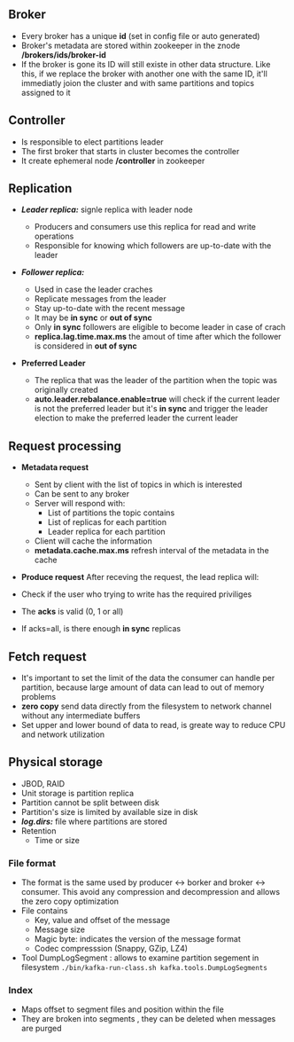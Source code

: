 
## Broker

* Every broker has a unique **id** (set in config file or auto generated)
* Broker's metadata are stored within zookeeper in the znode **/brokers/ids/broker-id**
* If the broker is gone its ID will still existe in other data structure. Like this, if we replace the broker with another one with the same ID, it'll immediatly joion the cluster and with same partitions and topics assigned to it

## Controller

* Is responsible to elect partitions leader
* The first broker that starts in cluster becomes the controller
* It create ephemeral node **/controller** in zookeeper


## Replication

* ***Leader replica:*** signle replica with leader node
    - Producers and consumers use this replica for read and write operations
    - Responsible for knowing which followers are up-to-date with the leader

* ***Follower replica:***
    - Used in case the leader craches
    - Replicate messages from the leader
    - Stay up-to-date with the recent message
    - It may be **in sync** or **out of sync**
    - Only **in sync** followers are eligible to become leader in case of crach
    - **replica.lag.time.max.ms** the amout of time after which the follower is considered in **out of sync**

* **Preferred Leader**
    - The replica that was the leader of the partition when the topic was originally created
    - **auto.leader.rebalance.enable=true** will check if the current leader is not the preferred leader but it's **in sync** and trigger the leader election to make the preferred leader the current leader


## Request processing

- **Metadata request**
    - Sent by client with the list of topics in which is interested
    - Can be sent to any broker
    - Server will respond with:
        - List of partitions the topic contains
        - List of replicas for each partition
        - Leader replica for each partition
    - Client will cache the information
    - **metadata.cache.max.ms** refresh interval of the metadata in the cache

- **Produce request**
After receving the request, the lead replica will:

- Check if the user who trying to write has the required priviliges
- The **acks** is valid (0, 1 or all)
- If acks=all, is there enough **in sync** replicas

## Fetch request

- It's important to set the limit of the data the consumer can handle per partition, because large amount of data can lead to out of memory problems
- **zero copy** send data directly from the filesystem to network channel without any intermediate buffers
- Set upper and lower bound of data to read, is greate way to reduce CPU and network utilization

## Physical storage

* JBOD, RAID
* Unit storage is partition replica
* Partition cannot be split between disk
* Partition's size is limited by available size in disk
* ***log.dirs:*** file where partitions are stored
* Retention
    * Time or size


### File format

- The format is the same used by producer <-> borker and broker <-> consumer. This avoid any compression and decompression and allows the zero copy optimization
- File contains
    - Key, value and offset of the message
    - Message size
    - Magic byte:  indicates the version of the message format
    - Codec compresssion (Snappy, GZip, LZ4)
- Tool DumpLogSegment : allows to examine partition segement in filesystem 
    ```./bin/kafka-run-class.sh kafka.tools.DumpLogSegments```
### Index

- Maps offset to segment files and position within the file
- They are broken into segments , they can be deleted when messages are purged
